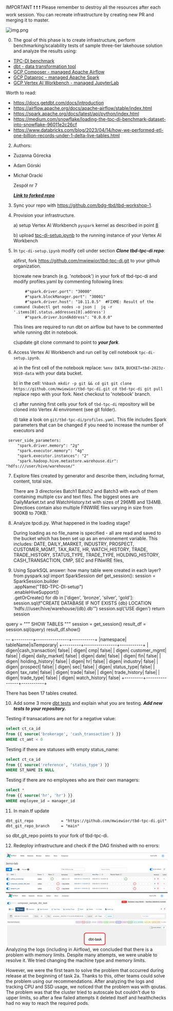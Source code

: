 IMPORTANT ❗ ❗ ❗ Please remember to destroy all the resources after each work session. You can recreate infrastructure by creating new PR and merging it to master.

![img.png](doc/figures/destroy.png)

0. The goal of this phase is to create infrastructure, perform benchmarking/scalability tests of sample three-tier lakehouse solution and analyze the results using:
* [TPC-DI benchmark](https://www.tpc.org/tpcdi/)
* [dbt - data transformation tool](https://www.getdbt.com/)
* [GCP Composer - managed Apache Airflow](https://cloud.google.com/composer?hl=pl)
* [GCP Dataproc - managed Apache Spark](https://spark.apache.org/)
* [GCP Vertex AI Workbench - managed JupyterLab](https://cloud.google.com/vertex-ai-notebooks?hl=pl)

Worth to read:
* https://docs.getdbt.com/docs/introduction
* https://airflow.apache.org/docs/apache-airflow/stable/index.html
* https://spark.apache.org/docs/latest/api/python/index.html
* https://medium.com/snowflake/loading-the-tpc-di-benchmark-dataset-into-snowflake-96011e2c26cf
* https://www.databricks.com/blog/2023/04/14/how-we-performed-etl-one-billion-records-under-1-delta-live-tables.html

2. Authors:

* Zuzanna Górecka
* Adam Górski
* Michał Oracki

   Zespół nr 7

   [***Link to forked repo***](https://github.com/a-s-gorski/tbd-workshop-1)

3. Sync your repo with https://github.com/bdg-tbd/tbd-workshop-1.

4. Provision your infrastructure.

    a) setup Vertex AI Workbench `pyspark` kernel as described in point [8](https://github.com/bdg-tbd/tbd-workshop-1/tree/v1.0.32#project-setup) 

    b) upload [tpc-di-setup.ipynb](https://github.com/bdg-tbd/tbd-workshop-1/blob/v1.0.36/notebooks/tpc-di-setup.ipynb) to 
the running instance of your Vertex AI Workbench

5. In `tpc-di-setup.ipynb` modify cell under section ***Clone tbd-tpc-di repo***:

   a)first, fork https://github.com/mwiewior/tbd-tpc-di.git to your github organization.

   b)create new branch (e.g. 'notebook') in your fork of tbd-tpc-di and modify profiles.yaml by commenting following lines:
   ```  
        #"spark.driver.port": "30000"
        #"spark.blockManager.port": "30001"
        #"spark.driver.host": "10.11.0.5"  #FIXME: Result of the command (kubectl get nodes -o json |  jq -r '.items[0].status.addresses[0].address')
        #"spark.driver.bindAddress": "0.0.0.0"
   ```
   This lines are required to run dbt on airflow but have to be commented while running dbt in notebook.

   c)update git clone command to point to ***your fork***.

 


6. Access Vertex AI Workbench and run cell by cell notebook `tpc-di-setup.ipynb`.

    a) in the first cell of the notebook replace: `%env DATA_BUCKET=tbd-2023z-9910-data` with your data bucket.


   b) in the cell:
         ```%%bash
         mkdir -p git && cd git
         git clone https://github.com/mwiewior/tbd-tpc-di.git
         cd tbd-tpc-di
         git pull
         ```
      replace repo with your fork. Next checkout to 'notebook' branch.
   
    c) after running first cells your fork of `tbd-tpc-di` repository will be cloned into Vertex AI  enviroment (see git folder).

    d) take a look on `git/tbd-tpc-di/profiles.yaml`. This file includes Spark parameters that can be changed if you need to increase the number of executors and
  ```
   server_side_parameters:
       "spark.driver.memory": "2g"
       "spark.executor.memory": "4g"
       "spark.executor.instances": "2"
       "spark.hadoop.hive.metastore.warehouse.dir": "hdfs:///user/hive/warehouse/"
  ```


7. Explore files created by generator and describe them, including format, content, total size.

   There are 3 directories Batch1 Batch2 and Batch3 with each of them containing multiple csv and text files.
   The biggest ones are DailyMarket.txt and WatchHistory.txt with sizes of 296MB and 134MB. Directioes contain also multiple FINWIRE files varying in size
   from 900KB to 70KB.`

8. Analyze tpcdi.py. What happened in the loading stage?

   During loading as no file_name is specified - all are read and saved to the bucket which has been set up
   as an environement variable. This includes: DATE, DAILY_MARKET, INDUSTRY, PROSPECT, CUSTOMER_MGMT, 
   TAX_RATE, HR, WATCH_HISTORY, TRADE, TRADE_HISTORY, STATUS_TYPE, TRADE_TYPE, HOLDING_HISTORY,
   CASH_TRANSACTION, CMP, SEC and FINwIRE files,


9. Using SparkSQL answer: how many table were created in each layer?
from pyspark.sql import SparkSession
def get_session():
    session = SparkSession.builder \
        .appName("TBD-TPC-DI-setup") \
        .enableHiveSupport() \
        .getOrCreate()
    for db in ['digen', 'bronze', 'silver', 'gold']:
        session.sql(f"CREATE DATABASE IF NOT EXISTS {db} LOCATION 'hdfs:///user/hive/warehouse/{db}.db'")
    session.sql('USE digen')
    return session

query = """
SHOW TABLES
"""
session = get_session()
result_df = session.sql(query)
result_df.show()

--
+---------+----------------+-----------+
|namespace|       tableName|isTemporary|
+---------+----------------+-----------+
|    digen|cash_transaction|      false|
|    digen|             cmp|      false|
|    digen|   customer_mgmt|      false|
|    digen|    daily_market|      false|
|    digen|            date|      false|
|    digen|             fin|      false|
|    digen| holding_history|      false|
|    digen|              hr|      false|
|    digen|        industry|      false|
|    digen|        prospect|      false|
|    digen|             sec|      false|
|    digen|     status_type|      false|
|    digen|        tax_rate|      false|
|    digen|           trade|      false|
|    digen|   trade_history|      false|
|    digen|      trade_type|      false|
|    digen|   watch_history|      false|
+---------+----------------+-----------+

There has been 17 tables created.

   
10. Add some 3 more [dbt tests](https://docs.getdbt.com/docs/build/tests) and explain what you are testing. ***Add new tests to your repository.***

   Testing if transacations are not for a negative value:
   ```sql
   select ct_ca_id
   from {{ source('brokerage', 'cash_transaction') }}
   WHERE ct_amt < 0

   ```
   Testing if there are statuses with empty status_name:
   ```sql
   select ct_ca_id
   from {{ source('reference', 'status_type') }}
   WHERE ST_NAME IS NULL
   ```
   Testing if there are no employees who are their own managers:
   ```sql
   select *
   from {{ source('hr', 'hr') }}
   WHERE employee_id = manager_id
   ```




11. In main.tf update
   ```
   dbt_git_repo            = "https://github.com/mwiewior/tbd-tpc-di.git"
   dbt_git_repo_branch     = "main"
   ```
   so dbt_git_repo points to your fork of tbd-tpc-di. 

12. Redeploy infrastructure and check if the DAG finished with no errors:

![2a_12_1.png](doc/figures/2a_12_1.png)
![2a_12_2.png](doc/figures/2a_12_2.png)
Analyzing the logs (including in Airflow), we concluded that there is a problem with memory limits. Despite many attempts, we were unable to resolve it. We tried changing the machine type and memory limits.

However, we were the first team to solve the problem that occurred during release at the beginning of task 2a. Thanks to this, other teams could solve the problem using our recommendations. After analyzing the logs and tracking CPU and SSD usage, we noticed that the problem was with qoutas. The problem was that the cluster tried to autoscale but couldn't due to upper limits, so after a few failed attempts it deleted itself and healthchecks had no way to reach the required pods.
